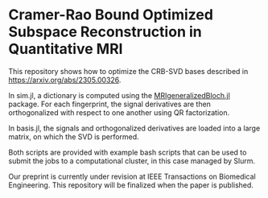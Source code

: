 # Cramer-Rao Bound Optimized Subspace Reconstruction in Quantitative MRI

This repository shows how to optimize the CRB-SVD bases described in https://arxiv.org/abs/2305.00326.

In sim.jl, a dictionary is computed using the [MRIgeneralizedBloch.jl](https://github.com/JakobAsslaender/MRIgeneralizedBloch.jl) package. For each fingerprint, the signal derivatives are then orthogonalized with respect to one another using QR factorization.

In basis.jl, the signals and orthogonalized derivatives are loaded into a large matrix, on which the SVD is performed.

Both scripts are provided with example bash scripts that can be used to submit the jobs to a computational cluster, in this case managed by Slurm.

Our preprint is currently under revision at IEEE Transactions on Biomedical Engineering. This repository will be finalized when the paper is published.